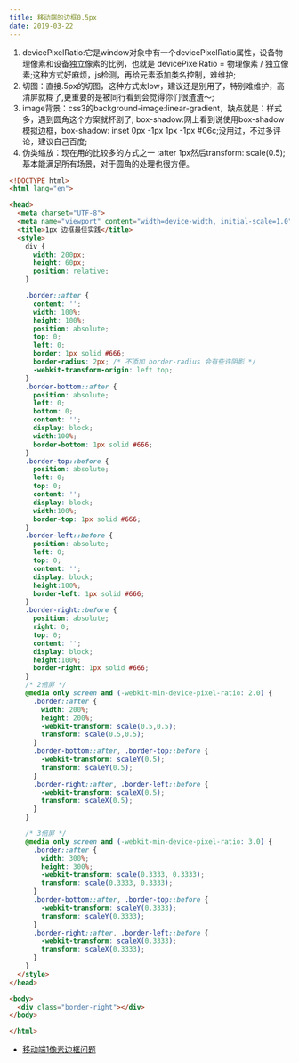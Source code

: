 ```yaml
---
title: 移动端的边框0.5px
date: 2019-03-22
---
```


1. devicePixelRatio:它是window对象中有一个devicePixelRatio属性，设备物理像素和设备独立像素的比例，也就是 devicePixelRatio = 物理像素 / 独立像素;这种方式好麻烦，js检测，再给元素添加类名控制，难维护;
2. 切图：直接.5px的切图，这种方式太low，建议还是别用了，特别难维护，高清屏就糊了,更重要的是被同行看到会觉得你们很渣渣～;
3. image背景：css3的background-image:linear-gradient，缺点就是：样式多，遇到圆角这个方案就杯剧了; box-shadow:网上看到说使用box-shadow模拟边框，box-shadow: inset 0px -1px 1px -1px #06c;没用过，不过多评论，建议自己百度;
4. 伪类缩放：现在用的比较多的方式之一 :after 1px然后transform: scale(0.5);基本能满足所有场景，对于圆角的处理也很方便。

```html
<!DOCTYPE html>
<html lang="en">

<head>
  <meta charset="UTF-8">
  <meta name="viewport" content="width=device-width, initial-scale=1.0">
  <title>1px 边框最佳实践</title>
  <style> 
    div {
      width: 200px;
      height: 60px;
      position: relative;
    }

    .border::after {
      content: '';
      width: 100%;
      height: 100%;
      position: absolute;
      top: 0;
      left: 0;
      border: 1px solid #666;
      border-radius: 2px; /* 不添加 border-radius 会有些许阴影 */
      -webkit-transform-origin: left top;
    }
    .border-bottom::after {
      position: absolute;
      left: 0;
      bottom: 0;
      content: '';
      display: block;
      width:100%;
      border-bottom: 1px solid #666;
    }
    .border-top::before {
      position: absolute;
      left: 0;
      top: 0;
      content: '';
      display: block;
      width:100%;
      border-top: 1px solid #666;
    }
    .border-left::before {
      position: absolute;
      left: 0;
      top: 0;
      content: '';
      display: block;
      height:100%;
      border-left: 1px solid #666;
    }
    .border-right::before {
      position: absolute;
      right: 0;
      top: 0;
      content: '';
      display: block;
      height:100%;
      border-right: 1px solid #666;
    }
    /* 2倍屏 */
    @media only screen and (-webkit-min-device-pixel-ratio: 2.0) {
      .border::after {
        width: 200%;
        height: 200%;
        -webkit-transform: scale(0.5,0.5);
        transform: scale(0.5,0.5);
      }
      .border-bottom::after, .border-top::before {
        -webkit-transform: scaleY(0.5);
        transform: scaleY(0.5);
      }
      .border-right::after, .border-left::before {
        -webkit-transform: scaleX(0.5);
        transform: scaleX(0.5);
      }
    }

    /* 3倍屏 */
    @media only screen and (-webkit-min-device-pixel-ratio: 3.0) {
      .border::after {
        width: 300%;
        height: 300%;
        -webkit-transform: scale(0.3333, 0.3333);
        transform: scale(0.3333, 0.3333);
      }
      .border-bottom::after, .border-top::before {
        -webkit-transform: scaleY(0.3333);
        transform: scaleY(0.3333);
      }
      .border-right::after, .border-left::before {
        -webkit-transform: scaleX(0.3333);
        transform: scaleX(0.3333);
      }
    }
  </style>
</head>

<body>
  <div class="border-right"></div>
</body>

</html>
```

- [移动端1像素边框问题](https://www.jianshu.com/p/fa670b737a29)
